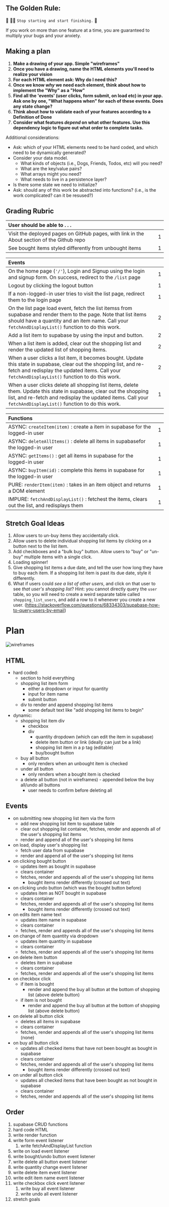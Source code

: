 ## The Golden Rule:

🦸 🦸‍♂️ `Stop starting and start finishing.` 🏁

If you work on more than one feature at a time, you are guaranteed to multiply your bugs and your anxiety.

## Making a plan

1. **Make a drawing of your app. Simple "wireframes"**
1. **Once you have a drawing, name the HTML elements you'll need to realize your vision**
1. **For each HTML element ask: Why do I need this?**
1. **Once we know _why_ we need each element, think about how to implement the "Why" as a "How"**
1. **Find all the 'events' (user clicks, form submit, on load etc) in your app. Ask one by one, "What happens when" for each of these events. Does any state change?**
1. **Think about how to validate each of your features according to a Definition of Done**
1. **Consider what features _depend_ on what other features. Use this dependency logic to figure out what order to complete tasks.**

Additional considerations:

- Ask: which of your HTML elements need to be hard coded, and which need to be dynamically generated?
- Consider your data model.
  - What kinds of objects (i.e., Dogs, Friends, Todos, etc) will you need?
  - What are the key/value pairs?
  - What arrays might you need?
  - What needs to live in a persistence layer?
- Is there some state we need to initialize?
- Ask: should any of this work be abstracted into functions? (i.e., is the work complicated? can it be resused?)

## Grading Rubric

| User should be able to . . .                                                         |             |
| :----------------------------------------------------------------------------------- | ----------: |
| Visit the deployed pages on GitHub pages, with link in the About section of the Github repo |    1 |
| See bought items styled differently from unbought items                                   |        1 |

| Events                                                                                |             |
| :----------------------------------------------------------------------------------- | ----------: |
| On the home page (`'/'`), Login and Signup using the login and signup form. On success, redirect to the `/list` page   |        1 |
| Logout by clicking the logout button                                                       |       1 |
| If a non-logged-in user tries to visit the list page, redirect them to the login page     |       1 |
| On the list page load event, fetch the list itemss from supabase and render them to the page. Note that list items should have a quantity and an item name. Call your `fetchAndDisplayList()` function to do this work.        |        2 |
| Add a list item to supabase by using the input and button.                                     |        2 |
| When a list item is added, clear out the shopping list and render the updated list of shopping items.       |        2 |
| When a user clicks a list item, it becomes bought. Update this state in supabase, clear out the shopping list, and re-fetch and redisplay the updated items. Call your `fetchAndDisplayList()` function to do this work.                |        2 |
| When a user clicks delete all shopping list items, delete them. Update this state in supabase, clear out the shopping list, and re-fetch and redisplay the updated items. Call your `fetchAndDisplayList()` function to do this work.               |        1 |

| Functions                                                                                |             |
| :----------------------------------------------------------------------------------- | ----------: |
| ASYNC: `createItem(item)` : create a item in supabase for the logged-in user |1|
| ASYNC: `deleteAllItems()` : delete all items  in supabasefor the logged-in user |1|
| ASYNC: `getItems()` : get all items in supabase for the logged-in user |1|
| ASYNC: `buyItem(id)` : complete this items in supabase for the logged-in user |1|
| PURE: `renderItem(item)` : takes in an item object and returns a DOM element |1|
| IMPURE: `fetchAndDisplayList()` : fetchest the items, clears out the list, and redisplays them |1|

## Stretch Goal Ideas

1) Allow users to un-buy items they accidentally click.
2) Allow users to delete individual shopping list items by clicking on a button next to the list item.
3) Add checkboxes and a "bulk buy" button. Allow users to "buy" or "un-buy" multiple items with a single click.
4) Loading spinner!
5) Give shopping list items a due date, and tell the user how long they have to buy each item. If a shopping list item is past its due date, style it differently.
6) What if users could _see a list of other users_, and click on that user to see _that user's shopping list_? Hint: you cannot directly query the `user` table, so you will need to create a weird separate table called `shopping_list_users`, and add a row to it whenever you create a new user. (https://stackoverflow.com/questions/68334303/supabase-how-to-query-users-by-email)

# Plan

![wireframes](/assets/wireframes.png)

## HTML

- hard coded:
  - section to hold everything
  - shopping list item form
    - either a dropdown or input for quantity
    - input for item name
    - submit button
  - div to render and append shopping list items
    - some default text like "add shopping list items to begin"
- dynamic:
  - shopping list item div
    - checkbox
    - div
      - quantity dropdown (which can edit the item in supabase)
      - delete item button or link (ideally can just be a link)
      - shopping list item in a p tag (editable)
      - buy/bought button
  - buy all button
    - only renders when an unbought item is checked
  - under all button
    - only renders when a bought item is checked
  - a delete all button (not in wireframes) - appended below the buy all/undo all buttons
    - user needs to confirm before deleting all

## Events

- on submitting new shopping list item via the form
  - add new shopping list item to supabase table
  - clear out shopping list container, fetches, render and appends all of the user's shopping list items
  - render and append all of the user's shopping list items
- on load, display user's shopping list
  - fetch user data from supabase
  - render and append all of the user's shopping list items
- on clicking bought button
  - updates item as bought in supabase
  - clears container
  - fetches, render and appends all of the user's shopping list items
    - bought items render differently (crossed out text)
- on clicking undo button (which was the bought button before)
  - updates item as NOT bought in supabase
  - clears container
  - fetches, render and appends all of the user's shopping list items
    - bought items render differently (crossed out text)
- on edits item name text
  - updates item name in supabase
  - clears container
  - fetches, render and appends all of the user's shopping list items
- on change of item quantity via dropdown
  - updates item quantity in supabase
  - clears container
  - fetches, render and appends all of the user's shopping list items
- on delete item button
  - deletes item in supabase
  - clears container
  - fetches, render and appends all of the user's shopping list items
- on checkbox click
  - if item is bought
    - render and append the buy all button at the bottom of shopping list (above delete button)
  - if item is not bought
    - render and append the buy all button at the bottom of shopping list (above delete button)
- on delete all button click
  - deletes all items in supabase
  - clears container
  - fetches, render and appends all of the user's shopping list items (none)
- on buy all button click
  - updates all checked items that have not been bought as bought in supabase
  - clears container
  - fetches, render and appends all of the user's shopping list items
    - bought items render differently (crossed out text)
- on under all button click
  - updates all checked items that have been bought as not bought in supabase
  - clears container
  - fetches, render and appends all of the user's shopping list items

## Order

1. supabase CRUD functions
2. hard code HTML
3. write render function
4. write form event listener
    1. write fetchAndDisplayList function
5. write on load event listener
6. write bought/undo button event listener
7. write delete all button event listener
8. write quantity change event listener
9. write delete item event listener
10. write edit item name event listener
11. write checkbox click event listener
    1. write buy all event listener
    2. write undo all event listener
12. stretch goals
